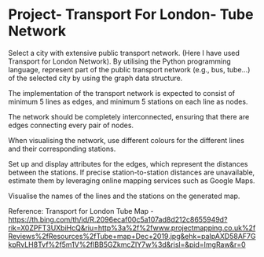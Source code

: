# Project- Transport For London- Tube Network
Select a city with extensive public transport network. (Here I have used Transport for London Network). By utilising the Python programming language, represent part of the public transport network (e.g., bus, tube…) of the selected city by using the graph data structure.

The implementation of the transport network is expected to consist of minimum 5 lines as edges, and minimum 5 stations on each line as nodes.

The network should be completely interconnected, ensuring that there are edges connecting every pair of nodes.

When visualising the network, use different colours for the different lines and their corresponding stations.

Set up and display attributes for the edges, which represent the distances between the stations. If precise station-to-station distances are unavailable, estimate them by leveraging online mapping services such as Google Maps.

Visualise the names of the lines and the stations on the generated map.

Reference: Transport for London Tube Map - https://th.bing.com/th/id/R.2096ecaf00c5a107ad8d212c8655949d?rik=X0ZPFT3UXbiHcQ&riu=http%3a%2f%2fwww.projectmapping.co.uk%2fReviews%2fResources%2fTube+map+Dec+2019.jpg&ehk=paIpAXD58AF7GkpRvLH8Tvf%2f5m1V%2fIBB5GZkmcZIY7w%3d&risl=&pid=ImgRaw&r=0
